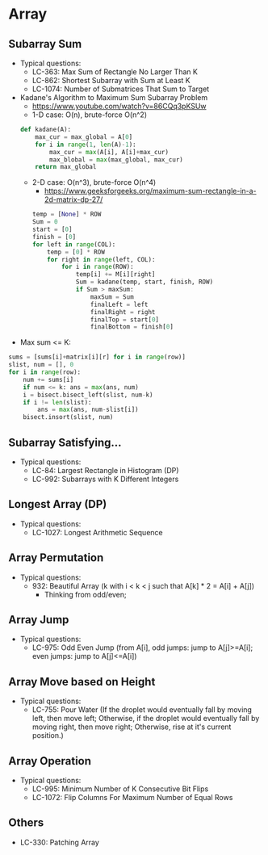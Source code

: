 # Array

## Subarray Sum
- Typical questions:
	- LC-363: Max Sum of Rectangle No Larger Than K
	- LC-862: Shortest Subarray with Sum at Least K
	- LC-1074: Number of Submatrices That Sum to Target
- Kadane's Algorithm to Maximum Sum Subarray Problem
	- https://www.youtube.com/watch?v=86CQq3pKSUw
	- 1-D case: O(n), brute-force O(n^2)
	```python
	def kadane(A):
	    max_cur = max_global = A[0]
	    for i in range(1, len(A)-1):
	        max_cur = max(A[i], A[i]+max_cur)
	        max_blobal = max(max_global, max_cur)
        return max_global
	```
	- 2-D case: O(n^3), brute-force O(n^4)
		- https://www.geeksforgeeks.org/maximum-sum-rectangle-in-a-2d-matrix-dp-27/
		```python
	    temp = [None] * ROW 
	    Sum = 0
	    start = [0] 
	    finish = [0]  
		for left in range(COL):
		    temp = [0] * ROW 
        	for right in range(left, COL):
            	for i in range(ROW): 
                	temp[i] += M[i][right]  
                    Sum = kadane(temp, start, finish, ROW)    
            		if Sum > maxSum: 
                		maxSum = Sum
                		finalLeft = left  
                		finalRight = right  
                		finalTop = start[0]  
                		finalBottom = finish[0]
		```
- Max sum <= K:
```python
sums = [sums[i]+matrix[i][r] for i in range(row)]
slist, num = [], 0
for i in range(row):
    num += sums[i]
    if num <= k: ans = max(ans, num)
    i = bisect.bisect_left(slist, num-k)
    if i != len(slist):
        ans = max(ans, num-slist[i])
    bisect.insort(slist, num)
```

## Subarray Satisfying...
- Typical questions:
	- LC-84: Largest Rectangle in Histogram (DP)
	- LC-992: Subarrays with K Different Integers

## Longest Array (DP)
- Typical questions:
	- LC-1027: Longest Arithmetic Sequence

## Array Permutation
- Typical questions:
	- 932: Beautiful Array (k with i < k < j such that A[k] * 2 = A[i] + A[j])
		- Thinking from odd/even;

## Array Jump
- Typical questions:
	- LC-975: Odd Even Jump (from A[i], odd jumps: jump to A[j]>=A[i]; even jumps: jump to A[j]<=A[i])

## Array Move based on Height
- Typical questions:
	- LC-755: Pour Water (If the droplet would eventually fall by moving left, then move left; Otherwise, if the droplet would eventually fall by moving right, then move right; Otherwise, rise at it's current position.)

## Array Operation
- Typical questions:
	- LC-995: Minimum Number of K Consecutive Bit Flips
	- LC-1072: Flip Columns For Maximum Number of Equal Rows

## Others
- LC-330: Patching Array
